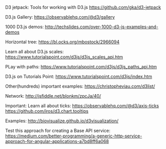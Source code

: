 D3 jetpack:
Tools for working with D3.js
https://github.com/gka/d3-jetpack

D3.js Gallery:
https://observablehq.com/@d3/gallery

1000 D3.js demos:
http://techslides.com/over-1000-d3-js-examples-and-demos

Horizontal tree:
https://bl.ocks.org/mbostock/2966094

Learn all about D3.js scales:
https://www.tutorialspoint.com/d3js/d3js_scales_api.htm

PLay with paths:
https://www.tutorialspoint.com/d3js/d3js_paths_api.htm

D3.js on Tutorials Point: https://www.tutorialspoint.com/d3js/index.htm

Other(hundreds) important examples: https://christopheviau.com/d3list/

Network: http://jsfiddle.net/blonkm/zpcJa/40/

Important:
Learn all about ticks: https://observablehq.com/@d3/axis-ticks
https://github.com/iros/d3.chart.tooltips

Examples:
http://biovisualize.github.io/d3visualization/

Test this approach for creating a Base API service:
https://medium.com/better-programming/a-generic-http-service-approach-for-angular-applications-a7bd8ff6a068